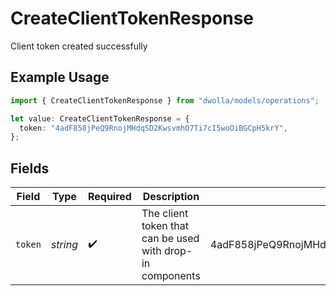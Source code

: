 # CreateClientTokenResponse

Client token created successfully

## Example Usage

```typescript
import { CreateClientTokenResponse } from "dwolla/models/operations";

let value: CreateClientTokenResponse = {
  token: "4adF858jPeQ9RnojMHdqSD2KwsvmhO7Ti7cI5woOiBGCpH5krY",
};
```

## Fields

| Field                                                     | Type                                                      | Required                                                  | Description                                               | Example                                                   |
| --------------------------------------------------------- | --------------------------------------------------------- | --------------------------------------------------------- | --------------------------------------------------------- | --------------------------------------------------------- |
| `token`                                                   | *string*                                                  | :heavy_check_mark:                                        | The client token that can be used with drop-in components | 4adF858jPeQ9RnojMHdqSD2KwsvmhO7Ti7cI5woOiBGCpH5krY        |